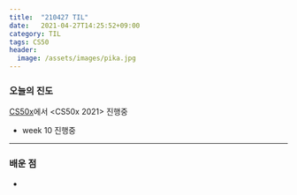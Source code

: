 ```yaml
---
title:  "210427 TIL"
date:   2021-04-27T14:25:52+09:00
category: TIL
tags: CS50
header:
  image: /assets/images/pika.jpg
---
```


<h3>오늘의 진도</h3>

[CS50x](https://cs50.harvard.edu/x/2021/)에서 <CS50x 2021> 진행중

 - week 10 진행중
 
<hr>

<h3>배운 점</h3>

 - 